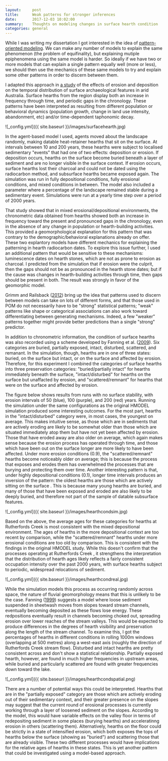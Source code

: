 ```yaml
---
layout:     post
title:      Weak patterns for stronger inferences
date:       2017-12-03 10:02:00
summary:    Thoughts on modeling changes in surface hearth condition
categories: general
---
```


While I was writing my dissertation I got interested in the idea of [pattern-oriented modeling](http://science.sciencemag.org/content/310/5750/987.full). We can make any number of models to explain the same phenomenon (the problem of equifinality), but explaining mutiple epiphenomena using the same model is harder. So ideally if we have two or more models that can explain a single pattern equally well (more or less), we should then use the mechanics of these same models to try and explain some other patterns in order to discern between them. 

I adapted this approach in [a study](http://journals.sagepub.com/doi/abs/10.1177/0959683615609754) of the effects of erosion and deposition on the temporal distribution of surface archaeological features in arid Australia. Surface hearths from the region display both an increase in frequency through time, and periodic gaps in the chronology. These patterns have been interpreted as resulting from different population or behavioral dynamics (population growth, change in land use intensity, abandonment, etc) and/or time-dependent taphonomic decay. 

![_config.yml]({{ site.baseurl }}/images/surfacehearth.jpg)

In the agent-based model I used, agents moved about the landscape randomly, making datable heat-retainer hearths that sit on the surface. At intervals between 10 and 200 years, these hearths were subject to localised sedimentary "events" that had one of two effects: deposition or erosion. If deposition occurs, hearths on the surface become buried beneath a layer of sediment and are no longer visible in the surface context. If erosion occurs, surface hearths lost their charcoal and could not be dated using the radiocarbon method, and subsurface hearths became exposed again. The simulation was run in fully depositional conditions, fully erosional conditions, and mixed conditions in between. The model also included a parameter where a percentage of the landscape remained stable during a sedimentary event. Simulations were run at a yearly time step over a period of 2000 years. 

That study showed that in mixed erosional/depositional environments, the chronometric data obtained from hearths showed both an increase in frequency toward the present and pronounced gaps in the chronology, even in the absence of any change in population or hearth-building activities. This provided a geomorphological explanation for this pattern that was contrary to the demographic/behavioral explanations already on offer. These two explantory models have different mechanics for explaining the patterning in hearth radiocarbon dates. To explore this issue further, I used an additional pattern that would be sensitive to these mechanisms: luminescence dates on hearth stones, which are not as prone to erosion as charcoal. I predicted from the simulation that if erosion were the culprit, then the gaps should not be as pronounced in the hearth stone dates; but if the cause was changes in hearth-building activities through time, then gaps should be present in both. The result was strongly in favor of the geomorphic model. 

Grimm and Railsback ([2012](http://rstb.royalsocietypublishing.org/content/367/1586/298)) bring up the idea that patterns used to discern between models can take on lots of different forms, and that those used in POM do not necessarily have to be "strong" statistical patterns; "weak" patterns like shape or categorical associations can also work toward differentiating between generating mechanisms. Indeed, a few "weaker" patterns together might provide better predictions than a single "strong" predictor.

In addition to chronometric information, the condition of surface hearths was also recorded using a scheme developed by Fanning et al. ([2009](https://researchers.mq.edu.au/en/publications/heat-retainer-hearth-identification-as-a-component-of-archaeologi)). Six categories are buried, partially exposed, intact, disturbed, scattered, and remanant. In the simulation, though, hearths are in one of three states: buried, on the surface but intact, or on the surface and affected by erosion. Therefore, for this experiment I combined the categories of surface hearths into three preservation categories: "buried/partially intact" for hearths immediately beneath the surface, "intact/disturbed" for hearths on the surface but unaffacted by erosion, and "scattered/remnant" for hearths that were on the surface and affected by erosion.

The figure below shows results from runs with no surface stability, with erosion intervals of 50 (blue), 100 (purple), and 200 (red) years. Running the simulation under the same configurations as the original HMODEL simulation produced some interesting outcomes. For the most part, hearths in the "intact/disturbed" category were, in most cases, the youngest on average. This makes intuitive sense, as those which are in sediments that are actively eroding are likely to be somewhat older than those which are situated immediately atop them but have not yet been affected by erosion. Those that have eroded away are also older on average, which again makes sense because the erosion process has operated through time, and those which have been out on the surface longer are more likely to have been affected. Under more erosion conditions (0.9), the "scattered/remnant" hearths become noticeably older on average; this is because the process that exposes and erodes them has overwhelmed the processes that are burying and protecting them over time. Another interesting pattern is that, under highly depositional conditions (0.1), longer time intervals produces an inversion of the pattern: the oldest hearths are those which are actively sitting on the surface . This is because many young hearths are buried, and many of those that have been exposed and eroded are also likely to be deeply buried, and therefore not part of the sample of datable subsurface features.

![_config.yml]({{ site.baseurl }}/images/hearthcondsim.jpg)

Based on the above, the average ages for these categories for hearths at Rutherfords Creek is most consistent with the mixed depositional environment. The ages of hearths in the more depositional context are too recent by comparison, while the "scattered/remnant" hearths under more erosional conditions are too old by comparison. This is consistent with the findings in the original HMODEL study. While this doesn't confirm that the processes operating at Rutherfords Creek , it strengthens the interpretation that the distribution of hearth ages likely reflects a fairly consistent occupation intensity over the past 2000 years, with surface hearths subject to periodic, widespread relocations of sediment. 

![_config.yml]({{ site.baseurl }}/images/hearthcondreal.jpg)

While the simulation models this process as occurring randomly across space, the nature of fluvial geomorphology means that this is unlikely to be the case. Fanning ([1999](https://www.sciencedirect.com/science/article/pii/S0169555X99000148)) suggests a model where loose sediment suspended in sheetwash moves from slopes toward stream channels, eventually becoming deposited as these flows lose energy. These redpositions eventually result in channels becoming choked out, spreading erosion over lower reaches of the stream valleys. This would be expected to produce differences in the degrees of hearth visibility and preservation along the length of the stream channel. To examine this, I got the percentages of hearths in different conditions in rolling 1000m windows (overlapping at 500 metres) along a west-east axis (roughly the direction of Rutherfords Creek stream flow). Disturbed and intact hearths are pretty consistent across and don't show a statistical relationship. Partially exposed hearth, however, are found in much higher frequencies in upstream areas, while buried and particularly scattered are found with greater frequencies down toward the lake. 

![_config.yml]({{ site.baseurl }}/images/hearthcondspatial.png)

There are a number of potential ways this could be interpreted. Hearths that are in the "partially exposed" category are those which are actively eroding out of their sedimentary context, and their greater presence on the slopes may suggest that the current round of erosional processes is currently working through a layer of loosened sediment on the slopes. According to the model, this would have variable effects on the valley floor in terms of redepositing sediment in some places (burying hearths) and acceleratinng erosion in others (scattering them). Alternatively, hearths on the floor could be strictly in a state of intensified erosion, which both exposes the tops of hearths below the surface (showing as "buried") and scattering those that are already visible. These two different processes would have implications for the relative ages of hearths in these states. This is yet another pattern that could be investigated using a model-based approach.
